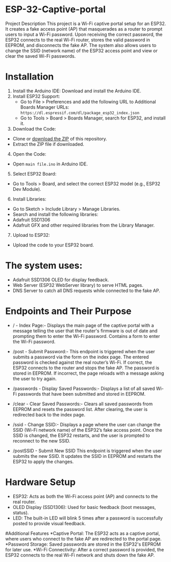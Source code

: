 # ESP-32-Captive-portal
Project Description
This project is a Wi-Fi captive portal setup for an ESP32. It creates a fake access point (AP) that masquerades as a router to prompt users to input a Wi-Fi password. Upon receiving the correct password, the ESP32 connects to the real Wi-Fi router, stores the valid password in EEPROM, and disconnects the fake AP. The system also allows users to change the SSID (network name) of the ESP32 access point and view or clear the saved Wi-Fi passwords.

# Installation
1. Install the Arduino IDE: Download and install the Arduino IDE.
2. Install ESP32 Support:
    * Go to File > Preferences and add the following URL to Additional Boards Manager URLs:
      `https://dl.espressif.com/dl/package_esp32_index.json`
    * Go to Tools > Board > Boards Manager, search for ESP32, and install it.
3. Download the Code:
* Clone or [download the ZIP](https://github.com/SweetButter45/ESP-32-Captive-portal.git) of this repository.
* Extract the ZIP file if downloaded.
4. Open the Code:
* Open `main file.ino` in Arduino IDE.
5. Select ESP32 Board:
* Go to Tools > Board, and select the correct ESP32 model (e.g., ESP32 Dev Module).
6. Install Libraries:
  * Go to Sketch > Include Library > Manage Libraries.
  * Search and install the following libraries:
  * Adafruit SSD1306
  * Adafruit GFX and other required libraries from the Library Manager.
7. Upload to ESP32:
  * Upload the code to your ESP32 board.

# The system uses:

* Adafruit SSD1306 OLED for display feedback.
* Web Server (ESP32 WebServer library) to serve HTML pages.
* DNS Server to catch all DNS requests while connected to the fake AP.

# Endpoints and Their Purpose
* / - Index Page:-
                    Displays the main page of the captive portal with a message telling the user that the router's firmware is out of date and prompting them to enter the Wi-Fi password.
                    Contains a form to enter the Wi-Fi password.
  
* /post - Submit Password:- 
                    This endpoint is triggered when the user submits a password via the form on the index page.
                    The entered password is checked against the real router’s Wi-Fi. If correct, the ESP32 connects to the router and stops the fake AP. The password is stored in EEPROM.
                    If incorrect, the page reloads with a message asking the user to try again.
  
* /passwords - Display Saved Passwords:- 
                    Displays a list of all saved Wi-Fi passwords that have been submitted and stored in EEPROM.
  
* /clear - Clear Saved Passwords:-
                    Clears all saved passwords from EEPROM and resets the password list.
                    After clearing, the user is redirected back to the index page.
  
* /ssid - Change SSID:-
                    Displays a page where the user can change the SSID (Wi-Fi network name) of the ESP32’s fake access point.
                    Once the SSID is changed, the ESP32 restarts, and the user is prompted to reconnect to the new SSID.
  
* /postSSID - Submit New SSID
                    This endpoint is triggered when the user submits the new SSID.
                    It updates the SSID in EEPROM and restarts the ESP32 to apply the changes.

# Hardware Setup
* ESP32: Acts as both the Wi-Fi access point (AP) and connects to the real router.
* OLED Display (SSD1306): Used for basic feedback (boot messages, status).
* LED: The built-in LED will blink 5 times after a password is successfully posted to provide visual feedback.

#Additional Features
*Captive Portal: The ESP32 acts as a captive portal, where users who connect to the fake AP are redirected to the portal page.
*Password Storage: Saved passwords are stored in the ESP32's EEPROM for later use.
*Wi-Fi Connectivity: After a correct password is provided, the ESP32 connects to the real Wi-Fi network and shuts down the fake AP.

